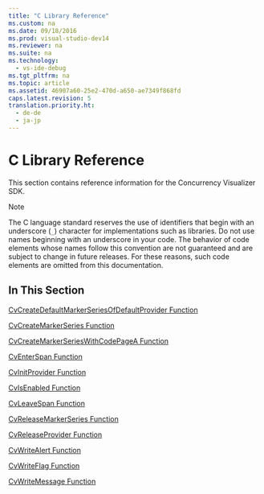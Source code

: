 ```yaml
---
title: "C Library Reference"
ms.custom: na
ms.date: 09/18/2016
ms.prod: visual-studio-dev14
ms.reviewer: na
ms.suite: na
ms.technology: 
  - vs-ide-debug
ms.tgt_pltfrm: na
ms.topic: article
ms.assetid: 46907a60-25e2-470d-a650-ae7349f868fd
caps.latest.revision: 5
translation.priority.ht: 
  - de-de
  - ja-jp
---
```

# C Library Reference
This section contains reference information for the Concurrency Visualizer SDK.  
  
> [!NOTE]
>  The C language standard reserves the use of identifiers that begin with an underscore (`_`) character for implementations such as libraries. Do not use names beginning with an underscore in your code. The behavior of code elements whose names follow this convention are not guaranteed and are subject to change in future releases. For these reasons, such code elements are omitted from this documentation.  
  
## In This Section  
 [CvCreateDefaultMarkerSeriesOfDefaultProvider Function](../vs140/CvCreateDefaultMarkerSeriesOfDefaultProvider-Function.md)  
  
 [CvCreateMarkerSeries Function](../vs140/CvCreateMarkerSeries-Function.md)  
  
 [CvCreateMarkerSeriesWithCodePageA Function](../vs140/CvCreateMarkerSeriesWithCodePageA-Function.md)  
  
 [CvEnterSpan Function](../vs140/CvEnterSpan-Function.md)  
  
 [CvInitProvider Function](../vs140/CvInitProvider-Function.md)  
  
 [CvIsEnabled Function](../vs140/CvIsEnabled-Function.md)  
  
 [CvLeaveSpan Function](../vs140/CvLeaveSpan-Function.md)  
  
 [CvReleaseMarkerSeries Function](../vs140/CvReleaseMarkerSeries-Function.md)  
  
 [CvReleaseProvider Function](../vs140/CvReleaseProvider-Function.md)  
  
 [CvWriteAlert Function](../vs140/CvWriteAlert-Function.md)  
  
 [CvWriteFlag Function](../vs140/CvWriteFlag-Function.md)  
  
 [CvWriteMessage Function](../vs140/CvWriteMessage-Function.md)